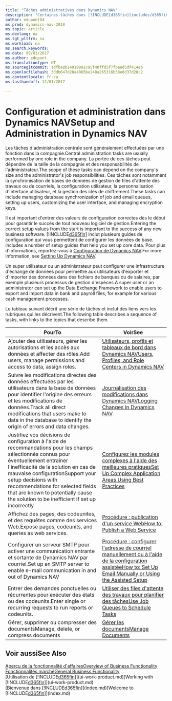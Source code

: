 ```yaml
---
title: "Tâches administratives dans Dynamics NAV"
description: "Certaines tâches dans [!INCLUDE[d365fin](includes/d365fin_md.md)] requièrent une administration centrale et une configuration. Découvrez quelles sont ces tâches et ce que vous devez faire."
author: edupont04
ms.prod: dynamics-nav-2018
ms.topic: article
ms.devlang: na
ms.tgt_pltfrm: na
ms.workload: na
ms.search.keywords: 
ms.date: 09/01/2017
ms.author: edupont
ms.translationtype: HT
ms.sourcegitcommit: 1dfba8b14019991c95f40ffd5f7fbaed5df414eb
ms.openlocfilehash: 3ddb647d28a4065be248a265316b38e8d37d28c2
ms.contentlocale: fr-ca
ms.lasthandoff: 12/01/2017

---
```

# <a name="setup-and-administration-in-dynamics-nav"></a><span data-ttu-id="c0b68-104">Configuration et administration dans Dynamics NAV</span><span class="sxs-lookup"><span data-stu-id="c0b68-104">Setup and Administration in Dynamics NAV</span></span>
<span data-ttu-id="c0b68-105">Les tâches d'administration centrale sont généralement effectuées par une fonction dans la compagnie.</span><span class="sxs-lookup"><span data-stu-id="c0b68-105">Central administration tasks are usually performed by one role in the company.</span></span> <span data-ttu-id="c0b68-106">La portée de ces tâches peut dépendre de la taille de la compagnie et des responsabilités de l'administrateur.</span><span class="sxs-lookup"><span data-stu-id="c0b68-106">The scope of these tasks can depend on the company's size and the administrator's job responsibilities.</span></span> <span data-ttu-id="c0b68-107">Ces tâches sont notamment la synchronisation de bases de données de gestion de files d'attente des travaux ou de courriels, la configuration utilisateur, la personnalisation d'interface utilisateur, et la gestion des clés de chiffrement.</span><span class="sxs-lookup"><span data-stu-id="c0b68-107">These tasks can include managing database synchronization of job and email queues, setting up users, customizing the user interface, and managing encryption keys.</span></span>  

<span data-ttu-id="c0b68-108">Il est important d'entrer des valeurs de configuration correctes dès le début pour garantir le succès de tout nouveau logiciel de gestion.</span><span class="sxs-lookup"><span data-stu-id="c0b68-108">Entering the correct setup values from the start is important to the success of any new business software.</span></span> [!INCLUDE[d365fin](includes/d365fin_md.md)]<span data-ttu-id="c0b68-109"> inclut plusieurs guides de configuration qui vous permettent de configurer les données de base.</span><span class="sxs-lookup"><span data-stu-id="c0b68-109"> includes a number of setup guides that help you set up core data.</span></span> <span data-ttu-id="c0b68-110">Pour plus d'informations, reportez-vous à [Configuration de Dynamics NAV](setup.md).</span><span class="sxs-lookup"><span data-stu-id="c0b68-110">For more information, see [Setting Up Dynamics NAV](setup.md).</span></span>

<!--Whether you use [!INCLUDE[rim](../../includes/rim_md.md)] to implement setup values or you manually enter them in the new company, you can support your setup decisions with some general recommendations for selected setup fields that are known to potentially cause the solution to be inefficient if defined incorrectly.-->  

<span data-ttu-id="c0b68-111">Un super utilisateur ou un administrateur peut configurer une infrastructure d'échange de données pour permettre aux utilisateurs d'exporter et d'importer des données dans des fichiers de banques ou de salaires, par exemple plusieurs processus de gestion d'espèces.</span><span class="sxs-lookup"><span data-stu-id="c0b68-111">A super user or an administrator can set up the Data Exchange Framework to enable users to export and import data in bank and payroll files, for example for various cash management processes.</span></span>  

<span data-ttu-id="c0b68-112">Le tableau suivant décrit une série de tâches et inclut des liens vers les rubriques qui les décrivent.</span><span class="sxs-lookup"><span data-stu-id="c0b68-112">The following table describes a sequence of tasks, with links to the topics that describe them.</span></span>   

|<span data-ttu-id="c0b68-113">**Pour**</span><span class="sxs-lookup"><span data-stu-id="c0b68-113">**To**</span></span>|<span data-ttu-id="c0b68-114">**Voir**</span><span class="sxs-lookup"><span data-stu-id="c0b68-114">**See**</span></span>|  
|------------|-------------|  
|<span data-ttu-id="c0b68-115">Ajouter des utilisateurs, gérer les autorisations et les accès aux données et affecter des rôles.</span><span class="sxs-lookup"><span data-stu-id="c0b68-115">Add users, manage permissions and access to data, assign roles.</span></span>|[<span data-ttu-id="c0b68-116">Utilisateurs, profils et tableaux de bord dans Dynamics NAV</span><span class="sxs-lookup"><span data-stu-id="c0b68-116">Users, Profiles, and Role Centers in Dynamics NAV</span></span>](admin-users-profiles-roles.md)|  
|<span data-ttu-id="c0b68-117">Suivre les modifications directes des données effectuées par les utilisateurs dans la base de données pour identifier l'origine des erreurs et les modifications de données.</span><span class="sxs-lookup"><span data-stu-id="c0b68-117">Track all direct modifications that users make to data in the database to identify the origin of errors and data changes.</span></span>|[<span data-ttu-id="c0b68-118">Journalisation des modifications dans Dynamics NAV</span><span class="sxs-lookup"><span data-stu-id="c0b68-118">Logging Changes in Dynamics NAV</span></span>](across-log-changes.md)|  
|<span data-ttu-id="c0b68-119">Justifiez vos décisions de configuration à l'aide de recommandations pour les champs sélectionnés connus pour éventuellement entraîner l'inefficacité de la solution en cas de mauvaise configuration</span><span class="sxs-lookup"><span data-stu-id="c0b68-119">Support your setup decisions with recommendations for selected fields that are known to potentially cause the solution to be inefficient if set up incorrectly</span></span>|[<span data-ttu-id="c0b68-120">Configurez les modules complexes à l'aide des meilleures pratiques</span><span class="sxs-lookup"><span data-stu-id="c0b68-120">Set Up Complex Application Areas Using Best Practices</span></span>](set-up-complex-application-areas-using-best-practices.md)|  
|<span data-ttu-id="c0b68-121">Affichez des pages, des codeunites, et des requêtes comme des services Web.</span><span class="sxs-lookup"><span data-stu-id="c0b68-121">Expose pages, codeunits, and queries as web services.</span></span>|[<span data-ttu-id="c0b68-122">Procédure : publication d'un service Web</span><span class="sxs-lookup"><span data-stu-id="c0b68-122">How to: Publish a Web Service</span></span>](across-how-publish-web-service.md)|  
|<span data-ttu-id="c0b68-123">Configurer un serveur SMTP pour activer une communication entrante et sortante de Dynamics NAV par courriel.</span><span class="sxs-lookup"><span data-stu-id="c0b68-123">Set up an SMTP server to enable e-mail communication in and out of Dynamics NAV</span></span>| [<span data-ttu-id="c0b68-124">Procédure : configurer l'adresse de courriel manuellement ou à l'aide de la configuration assistée</span><span class="sxs-lookup"><span data-stu-id="c0b68-124">How to: Set Up Email Manually or Using the Assisted Setup</span></span>](madeira-how-setup-email.md)|  
|<span data-ttu-id="c0b68-125">Entrer des demandes ponctuelles ou récurrentes pour exécuter des états ou des codeunits.</span><span class="sxs-lookup"><span data-stu-id="c0b68-125">Enter single or recurring requests to run reports or codeunits.</span></span>|[<span data-ttu-id="c0b68-126">Utiliser des files d'attente des travaux pour planifier des tâches</span><span class="sxs-lookup"><span data-stu-id="c0b68-126">Use Job Queues to Schedule Tasks</span></span>](admin-job-queues-schedule-tasks.md)|  
|<span data-ttu-id="c0b68-127">Gérer, supprimer ou compresser des documents</span><span class="sxs-lookup"><span data-stu-id="c0b68-127">Manage, delete, or compress documents</span></span>|[<span data-ttu-id="c0b68-128">Gérer les documents</span><span class="sxs-lookup"><span data-stu-id="c0b68-128">Manage Documents</span></span>](admin-manage-documents.md)|  

## <a name="see-also"></a><span data-ttu-id="c0b68-129">Voir aussi</span><span class="sxs-lookup"><span data-stu-id="c0b68-129">See Also</span></span>
[<span data-ttu-id="c0b68-130">Aperçu de la fonctionnalité d'affaires</span><span class="sxs-lookup"><span data-stu-id="c0b68-130">Overview of Business Functionality</span></span>](madeira-business-functionality.md)  
[<span data-ttu-id="c0b68-131">Fonctionnalités marché</span><span class="sxs-lookup"><span data-stu-id="c0b68-131">General Business Functionality</span></span>](ui-across-business-areas.md)  
<span data-ttu-id="c0b68-132">[Utilisation de [!INCLUDE[d365fin](includes/d365fin_md.md)]](ui-work-product.md)</span><span class="sxs-lookup"><span data-stu-id="c0b68-132">[Working with [!INCLUDE[d365fin](includes/d365fin_md.md)]](ui-work-product.md)</span></span>  
<span data-ttu-id="c0b68-133">[Bienvenue dans [!INCLUDE[d365fin](includes/d365fin_md.md)]](index.md)</span><span class="sxs-lookup"><span data-stu-id="c0b68-133">[Welcome to [!INCLUDE[d365fin](includes/d365fin_md.md)]](index.md)</span></span>  

